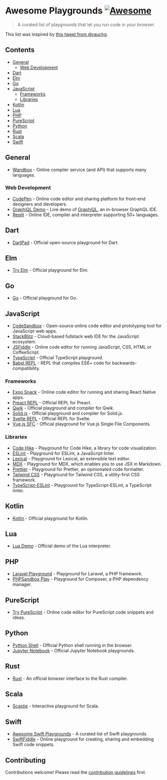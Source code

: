 # Awesome Playgrounds [![Awesome](https://awesome.re/badge.svg)](https://awesome.re)

> A curated list of playgrounds that let you run code in your browser.

This list was inspired by [this tweet from @rauchg](https://twitter.com/rauchg/status/1609633615511711747).

## Contents

- [General](#general)
  - [Web Development](#web-development)
- [Dart](#dart)
- [Elm](#elm)
- [Go](#go)
- [JavaScript](#javascript)
  - [Frameworks](#frameworks)
  - [Libraries](#libraries)
- [Kotlin](#kotlin)
- [Lua](#lua)
- [PHP](#php)
- [PureScript](#purescript)
- [Python](#python)
- [Rust](#rust)
- [Scala](#scala)
- [Swift](#swift)


## General

- [Wandbox](https://wandbox.org) - Online compiler service (and API) that supports many languages.


### Web Development

- [CodePen](https://codepen.io/pen/) - Online code editor and sharing platform for front-end designers and developers.
- [GraphiQL Demo](https://graphql.org/swapi-graphql) - Live demo of [GraphiQL](https://github.com/graphql/graphiql/tree/main/packages/graphiql), an in-browser GraphQL IDE.
- [Replit](https://repl.it) - Online IDE, compiler and interpreter supporting 50+ languages.


## Dart

- [DartPad](https://dartpad.dev) - Official open-source playground for Dart.


## Elm

- [Try Elm](https://elm-lang.org/try) - Official playground for Elm.


## Go

- [Go](https://go.dev/play/) - Official playground for Go.


## JavaScript 

- [CodeSandbox](https://codesandbox.io/s/) - Open-source online code editor and prototyping tool for JavaScript web apps.
- [StackBlitz](https://stackblitz.com) - Cloud-based fullstack web IDE for the JavaScript ecosystem.
- [JSFiddle](https://jsfiddle.net) - Online code editor for running JavaScript, CSS, HTML or CoffeeScript.
- [TypeScript](https://www.typescriptlang.org/play) - Official TypeScript playground.
- [Babel REPL](https://babeljs.io/repl) - REPL that compiles ES6+ code for backwards-compatibility.

### Frameworks

- [Expo Snack](https://snack.expo.dev) - Online code editor for running and sharing React Native apps.
- [Preact REPL](https://preactjs.com/repl) - Official REPL for Preact.
- [Qwik](https://qwik.builder.io/playground/) - Official playground and compiler for Qwik.
- [Solid.js](https://playground.solidjs.com) - Official playground and compiler for Solid.js.
- [Svelte REPL](https://svelte.dev/repl) - Official REPL for Svelte.
- [Vue.js SFC](https://sfc.vuejs.org) - Official playground for Vue.js Single File Components.

### Libraries

- [Code Hike](https://play.codehike.org) - Playground for Code Hike, a library for code visualization.
- [ESLint](https://eslint.org/play/) - Playground for ESLint, a JavaScript linter. 
- [Lexical](https://playground.lexical.dev) - Playground for Lexical, an extensible text editor.
- [MDX](https://mdxjs.com/playground/) - Playground for MDX, which enables you to use JSX in Markdown.
- [Prettier](https://prettier.io/playground/) - Playground for Prettier, an opinionated code formatter.
- [Tailwind CSS](https://play.tailwindcss.com) - Playground for Tailwind CSS, a utility-first CSS framework.
- [TypeScript-ESLint](https://typescript-eslint.io/play/) - Playground for TypeScript-ESLint, a TypeScript linter.


## Kotlin

- [Kotlin](https://play.kotlinlang.org) - Official playground for Kotlin.


## Lua

- [Lua Demo](https://www.lua.org/demo.html) - Official demo of the Lua interpreter.


## PHP

- [Laravel Playground](https://laravelplayground.com) - Playground for Laravel, a PHP framework.
- [PHPSandbox Play](https://play.phpsandbox.io) - Playground for Composer, a PHP dependency manager.


## PureScript

- [Try PureScript](https://try.purescript.org) - Online code editor for PureScript code snippets and ideas.


## Python

- [Python Shell](https://www.python.org/shell/) - Official Python shell running in the browser.
- [Jupyter Notebook](https://jupyter.org/try) - Official Jupyter Notebook playgrounds.

## Rust

- [Rust](https://play.rust-lang.org) - An official browser interface to the Rust compiler.


## Scala

- [Scastie](https://scastie.scala-lang.org) - Interactive playground for Scala.


## Swift

- [Awesome Swift Playgrounds](https://github.com/uraimo/Awesome-Swift-Playgrounds#readme) - A curated list of Swift playgrounds.
- [SwiftFiddle](https://swiftfiddle.com) - Online playground for creating, sharing and embedding Swift code snippets.

## Contributing

Contributions welcome! Please read the [contribution guidelines](contributing.md) first.
